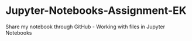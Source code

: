 # Jupyter-Notebooks-Assignment-EK
Share my notebook through GitHub - Working with files in Jupyter Notebooks
